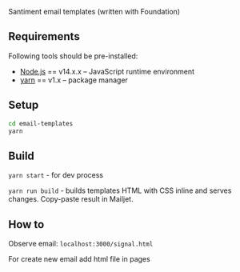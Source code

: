 Santiment email templates (written with Foundation)

## Requirements

Following tools should be pre-installed:

- [Node.js](https://nodejs.org/en/) == v14.x.x – JavaScript runtime environment
- [yarn](https://classic.yarnpkg.com/en/docs) == v1.x – package manager

## Setup

```bash
cd email-templates
yarn
```

## Build

`yarn start` - for dev process

`yarn run build` - builds templates HTML with CSS inline and serves changes. Copy-paste result in Mailjet.

## How to

Observe email: `localhost:3000/signal.html`

For create new email add html file in pages
